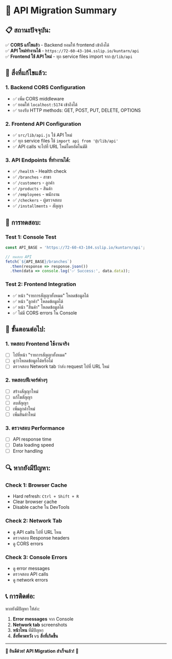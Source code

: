 # 🚀 API Migration Summary

## 📋 **สถานะปัจจุบัน:**
✅ **CORS แก้ไขแล้ว** - Backend ยอมให้ frontend เข้าถึงได้  
✅ **API ใหม่ทำงานได้** - `https://72-60-43-104.sslip.io/kuntarn/api`  
✅ **Frontend ใช้ API ใหม่** - ทุก service files import จาก `@/lib/api`  

## 🔧 **สิ่งที่แก้ไขแล้ว:**

### **1. Backend CORS Configuration**
- ✅ เพิ่ม CORS middleware
- ✅ ยอมให้ `localhost:5174` เข้าถึงได้
- ✅ รองรับ HTTP methods: GET, POST, PUT, DELETE, OPTIONS

### **2. Frontend API Configuration**
- ✅ `src/lib/api.js` ใช้ API ใหม่
- ✅ ทุก service files ใช้ `import api from '@/lib/api'`
- ✅ API calls จะไปที่ URL ใหม่โดยอัตโนมัติ

### **3. API Endpoints ที่ทำงานได้:**
- ✅ `/health` - Health check
- ✅ `/branches` - สาขา
- ✅ `/customers` - ลูกค้า
- ✅ `/products` - สินค้า
- ✅ `/employees` - พนักงาน
- ✅ `/checkers` - ผู้ตรวจสอบ
- ✅ `/installments` - สัญญา

## 🧪 **การทดสอบ:**

### **Test 1: Console Test**
```javascript
const API_BASE = 'https://72-60-43-104.sslip.io/kuntarn/api';

// ทดสอบ API
fetch(`${API_BASE}/branches`)
  .then(response => response.json())
  .then(data => console.log('✅ Success:', data.data));
```

### **Test 2: Frontend Integration**
- ✅ หน้า "รายการสัญญาทั้งหมด" โหลดข้อมูลได้
- ✅ หน้า "ลูกค้า" โหลดข้อมูลได้
- ✅ หน้า "สินค้า" โหลดข้อมูลได้
- ✅ ไม่มี CORS errors ใน Console

## 🎯 **ขั้นตอนต่อไป:**

### **1. ทดสอบ Frontend ใช้งานจริง**
- [ ] ไปที่หน้า "รายการสัญญาทั้งหมด"
- [ ] ดูว่าโหลดข้อมูลได้หรือไม่
- [ ] ตรวจสอบ Network tab ว่าส่ง request ไปที่ URL ใหม่

### **2. ทดสอบฟีเจอร์ต่างๆ**
- [ ] สร้างสัญญาใหม่
- [ ] แก้ไขสัญญา
- [ ] ลบสัญญา
- [ ] เพิ่มลูกค้าใหม่
- [ ] เพิ่มสินค้าใหม่

### **3. ตรวจสอบ Performance**
- [ ] API response time
- [ ] Data loading speed
- [ ] Error handling

## 🔍 **หากยังมีปัญหา:**

### **Check 1: Browser Cache**
- Hard refresh: `Ctrl + Shift + R`
- Clear browser cache
- Disable cache ใน DevTools

### **Check 2: Network Tab**
- ดู API calls ไปที่ URL ไหน
- ตรวจสอบ Response headers
- ดู CORS errors

### **Check 3: Console Errors**
- ดู error messages
- ตรวจสอบ API calls
- ดู network errors

## 📞 **การติดต่อ:**
หากยังมีปัญหา ให้ส่ง:
1. **Error messages** จาก Console
2. **Network tab** screenshots
3. **หน้าไหน** ที่มีปัญหา
4. **สิ่งที่คาดหวัง** vs **สิ่งที่เกิดขึ้น**

---

**🎉 ยินดีด้วย! API Migration สำเร็จแล้ว!** 🎉
